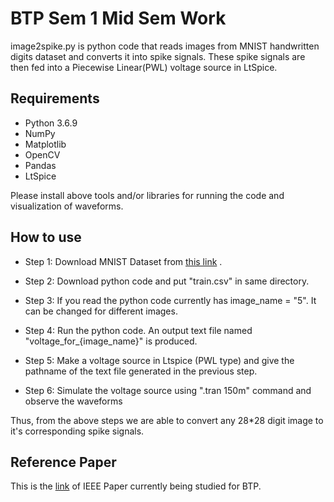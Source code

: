 # BTP Sem 1 Mid Sem Work

image2spike.py is python code that reads images from MNIST handwritten digits dataset and converts it into spike signals. These spike signals are then fed into a Piecewise Linear(PWL) voltage source in LtSpice.

## Requirements

* Python 3.6.9
* NumPy
* Matplotlib
* OpenCV
* Pandas
* LtSpice

Please install above tools and/or libraries for running the code and visualization of waveforms.

## How to use

* Step 1:
    Download MNIST Dataset from [this link](https://www.kaggle.com/c/digit-recognizer/data) .

* Step 2:
    Download python code and put "train.csv" in same directory.

* Step 3:
    If you read the python code currently has image_name = "5". It can be changed for different images.

* Step 4:
    Run the python code. An output text file named "voltage_for_{image_name}" is produced.

* Step 5:
    Make a voltage source in Ltspice (PWL type) and give the pathname of the text file generated in the previous step.

* Step 6:
    Simulate the voltage source using ".tran 150m" command and observe the waveforms

Thus, from the above steps we are able to convert any 28*28 digit image to it's corresponding spike signals. 

## Reference Paper
This is the [link](https://ieeexplore.ieee.org/document/6894575/figures#figures) of IEEE Paper currently being studied for BTP.
